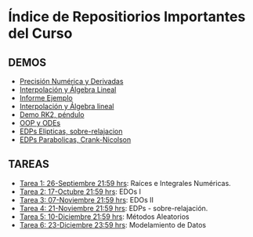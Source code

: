 # Índice de Repositiorios Importantes del Curso

## DEMOS
- [Precisión Numérica y Derivadas](https://github.com/uchileFI3104B-2020B/demo-precision-derivada)
- [Interpolación y Álgebra Lineal](https://github.com/uchileFI3104B-2020B/demo-interpolacion-algebra-lineal)
- [Informe Ejemplo](https://github.com/uchileFI3104B-2020B/informe-ejemplo)
- [Interpolación y Álgebra lineal](https://github.com/uchileFI3104B-2020B/demo-interpolacion-algebra-lineal)
- [Demo RK2, péndulo](https://github.com/uchileFI3104B-2020B/demo-rk2)
- [OOP y ODEs](https://github.com/uchileFI3104B-2020B/demo-oop)
- [EDPs Elipticas, sobre-relajacion](https://github.com/uchileFI3104B-2020B/demo-sobre-relajacion)
- [EDPs Parabolicas, Crank-Nicolson](https://github.com/uchileFI3104B-2020B/demo-crank-nicolson)

## TAREAS

- [Tarea 1: 26-Septiembre 21:59 hrs](https://github.com/uchileFI3104B-2020B/01-tarea-template): Raíces e Integrales Numéricas.
- [Tarea 2: 17-Octubre 21:59 hrs](https://github.com/uchileFI3104B-2020B/02-tarea-template): EDOs I
- [Tarea 3: 07-Noviembre 21:59 hrs](https://github.com/uchileFI3104B-2020B/03-tarea-template): EDOs II
- [Tarea 4: 21-Noviembre 21:59 hrs](https://github.com/uchileFI3104B-2020B/04-tarea-template): EDPs - sobre-relajación.
- [Tarea 5: 10-Diciembre 21:59 hrs](https://github.com/uchileFI3104B-2020B/05-tarea-template): Métodos Aleatorios
- [Tarea 6: 23-Diciembre 23:59 hrs](https://github.com/uchileFI3104B-2020B/06-tarea-template): Modelamiento de Datos
